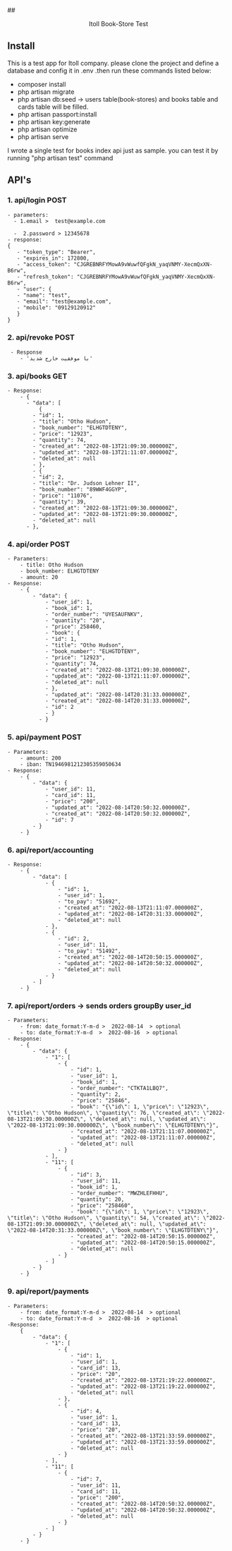 ##<p align="center">Itoll Book-Store Test</p>


## Install

This is a test app for Itoll company. please clone the project and define a database and config it in .env .then run these commands listed below:
- composer install
- php artisan migrate
- php artisan db:seed -> users table(book-stores) and books table and cards table will be filled.
- php artisan passport:install
- php artisan key:generate
- php artisan optimize
- php artisan serve

I wrote a single test for books index api just as sample. you can test it by running "php artisan test" command

## API's

### 1. api/login POST
    - parameters:
      - 1.email >  test@example.com 
        
      -  2.password > 12345678
    - response:
    {
       - "token_type": "Bearer",
       - "expires_in": 172800,
       - "access_token": "CJGREBNRFYMowA9vWuwfQFgkN_yaqVNMY-XecmQxXN-B6rw",
       - "refresh_token": "CJGREBNRFYMowA9vWuwfQFgkN_yaqVNMY-XecmQxXN-B6rw",
       - "user": {
       - "name": "test",
       - "email": "test@example.com",
       - "mobile": "09129120912"
       }
    }
### 2. api/revoke POST
     - Response
        - 'با موفقیت خارج شدید'

### 3. api/books GET
    - Response:
        - {
          - "data": [
              {
            - "id": 1,
            - "title": "Otho Hudson", 
            - "book_number": "ELHGTDTENY",
            - "price": "12923",
            - "quantity": 74,
            - "created_at": "2022-08-13T21:09:30.000000Z",
            - "updated_at": "2022-08-13T21:11:07.000000Z",
            - "deleted_at": null
            - },
            - {
            - "id": 2,
            - "title": "Dr. Judson Lehner II",
            - "book_number": "89WWF4GGYP",
            - "price": "11076",
            - "quantity": 39,
            - "created_at": "2022-08-13T21:09:30.000000Z",
            - "updated_at": "2022-08-13T21:09:30.000000Z",
            - "deleted_at": null
          - },

### 4. api/order POST
    - Parameters:
        - title: Otho Hudson
        - book_number: ELHGTDTENY
        - amount: 20
    - Response:
        - {
            - "data": {
                - "user_id": 1,
                - "book_id": 1,
                - "order_number": "UYESAUFNKV",
                - "quantity": "20",
                - "price": 258460,
                - "book": {
                - "id": 1,
                - "title": "Otho Hudson",
                - "book_number": "ELHGTDTENY",
                - "price": "12923",
                - "quantity": 74,
                - "created_at": "2022-08-13T21:09:30.000000Z",
                - "updated_at": "2022-08-13T21:11:07.000000Z",
                - "deleted_at": null
                - },
                - "updated_at": "2022-08-14T20:31:33.000000Z",
                - "created_at": "2022-08-14T20:31:33.000000Z",
                - "id": 2
                - }
              - }
    
### 5. api/payment POST
    - Parameters:
        - amount: 200
        - iban: TN1946981212305359050634
    - Response:
        - {
            - "data": {
                - "user_id": 11,
                - "card_id": 11,
                - "price": "200",
                - "updated_at": "2022-08-14T20:50:32.000000Z",
                - "created_at": "2022-08-14T20:50:32.000000Z",
                - "id": 7
            - }
        - }
### 6. api/report/accounting
    - Response:
        - {
            - "data": [
                - {
                    - "id": 1,
                    - "user_id": 1,
                    - "to_pay": "51692",
                    - "created_at": "2022-08-13T21:11:07.000000Z",
                    - "updated_at": "2022-08-14T20:31:33.000000Z",
                    - "deleted_at": null
                - },
                - {
                    - "id": 2,
                    - "user_id": 11,
                    - "to_pay": "51492",
                    - "created_at": "2022-08-14T20:50:15.000000Z",
                    - "updated_at": "2022-08-14T20:50:32.000000Z",
                    - "deleted_at": null
                - }
            - ]
        - }
### 7. api/report/orders ->  sends orders groupBy user_id
    - Parameters:
        - from: date_format:Y-m-d >  2022-08-14  > optional
        - to: date_format:Y-m-d  >  2022-08-16  > optional
    - Response:
        - {
            - "data": {
                - "1": [
                    - {
                        - "id": 1,
                        - "user_id": 1,
                        - "book_id": 1,
                        - "order_number": "CTKTA1LBQ7",
                        - "quantity": 2,
                        - "price": "25846",
                        - "book": "{\"id\": 1, \"price\": \"12923\", \"title\": \"Otho Hudson\", \"quantity\": 76, \"created_at\": \"2022-08-13T21:09:30.000000Z\", \"deleted_at\": null, \"updated_at\": \"2022-08-13T21:09:30.000000Z\", \"book_number\": \"ELHGTDTENY\"}",
                        - "created_at": "2022-08-13T21:11:07.000000Z",
                        - "updated_at": "2022-08-13T21:11:07.000000Z",
                        - "deleted_at": null
                    - }
                - ],
                - "11": [
                    - {
                        - "id": 3,
                        - "user_id": 11,
                        - "book_id": 1,
                        - "order_number": "MWZHLEFHHU",
                        - "quantity": 20,
                        - "price": "258460",
                        - "book": "{\"id\": 1, \"price\": \"12923\", \"title\": \"Otho Hudson\", \"quantity\": 54, \"created_at\": \"2022-08-13T21:09:30.000000Z\", \"deleted_at\": null, \"updated_at\": \"2022-08-14T20:31:33.000000Z\", \"book_number\": \"ELHGTDTENY\"}",
                        - "created_at": "2022-08-14T20:50:15.000000Z",
                        - "updated_at": "2022-08-14T20:50:15.000000Z",
                        - "deleted_at": null
                    - }
                - ]
            - }
        - }
        

### 9. api/report/payments
    - Parameters:
        - from: date_format:Y-m-d >  2022-08-14  > optional
        - to: date_format:Y-m-d  >  2022-08-16  > optional
    -Response: 
        {
            - "data": {
                - "1": [
                    - {
                        - "id": 1,
                        - "user_id": 1,
                        - "card_id": 13,
                        - "price": "20",
                        - "created_at": "2022-08-13T21:19:22.000000Z",
                        - "updated_at": "2022-08-13T21:19:22.000000Z",
                        - "deleted_at": null
                    - },
                    - {
                        - "id": 4,
                        - "user_id": 1,
                        - "card_id": 13,
                        - "price": "20",
                        - "created_at": "2022-08-13T21:33:59.000000Z",
                        - "updated_at": "2022-08-13T21:33:59.000000Z",
                        - "deleted_at": null
                    - }
                - ],
                - "11": [
                    - {
                        - "id": 7,
                        - "user_id": 11,
                        - "card_id": 11,
                        - "price": "200",
                        - "created_at": "2022-08-14T20:50:32.000000Z",
                        - "updated_at": "2022-08-14T20:50:32.000000Z",
                        - "deleted_at": null
                    - }
                - ]
            - }
        - }
